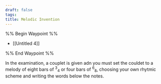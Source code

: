 ```yaml
---
draft: false
tags:
title: Melodic Invention
---
```

%% Begin Waypoint %%
- [[Untitled 4]]

%% End Waypoint %%

In the examination, a couplet is given adn you must set the couldet to a melody of eight bars of <sup>3</sup><sub>4</sub> or four bars of <sup>6</sup><sub>8</sub>, choosing your own rhytmic scheme and writing the words below the notes.